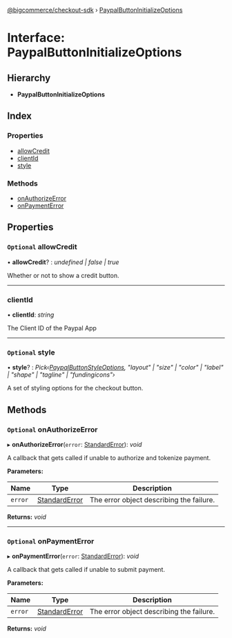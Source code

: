 [@bigcommerce/checkout-sdk](../README.md) › [PaypalButtonInitializeOptions](paypalbuttoninitializeoptions.md)

# Interface: PaypalButtonInitializeOptions

## Hierarchy

* **PaypalButtonInitializeOptions**

## Index

### Properties

* [allowCredit](paypalbuttoninitializeoptions.md#optional-allowcredit)
* [clientId](paypalbuttoninitializeoptions.md#clientid)
* [style](paypalbuttoninitializeoptions.md#optional-style)

### Methods

* [onAuthorizeError](paypalbuttoninitializeoptions.md#optional-onauthorizeerror)
* [onPaymentError](paypalbuttoninitializeoptions.md#optional-onpaymenterror)

## Properties

### `Optional` allowCredit

• **allowCredit**? : *undefined | false | true*

Whether or not to show a credit button.

___

###  clientId

• **clientId**: *string*

The Client ID of the Paypal App

___

### `Optional` style

• **style**? : *Pick‹[PaypalButtonStyleOptions](paypalbuttonstyleoptions.md), "layout" | "size" | "color" | "label" | "shape" | "tagline" | "fundingicons"›*

A set of styling options for the checkout button.

## Methods

### `Optional` onAuthorizeError

▸ **onAuthorizeError**(`error`: [StandardError](../classes/standarderror.md)): *void*

A callback that gets called if unable to authorize and tokenize payment.

**Parameters:**

Name | Type | Description |
------ | ------ | ------ |
`error` | [StandardError](../classes/standarderror.md) | The error object describing the failure.  |

**Returns:** *void*

___

### `Optional` onPaymentError

▸ **onPaymentError**(`error`: [StandardError](../classes/standarderror.md)): *void*

A callback that gets called if unable to submit payment.

**Parameters:**

Name | Type | Description |
------ | ------ | ------ |
`error` | [StandardError](../classes/standarderror.md) | The error object describing the failure.  |

**Returns:** *void*
